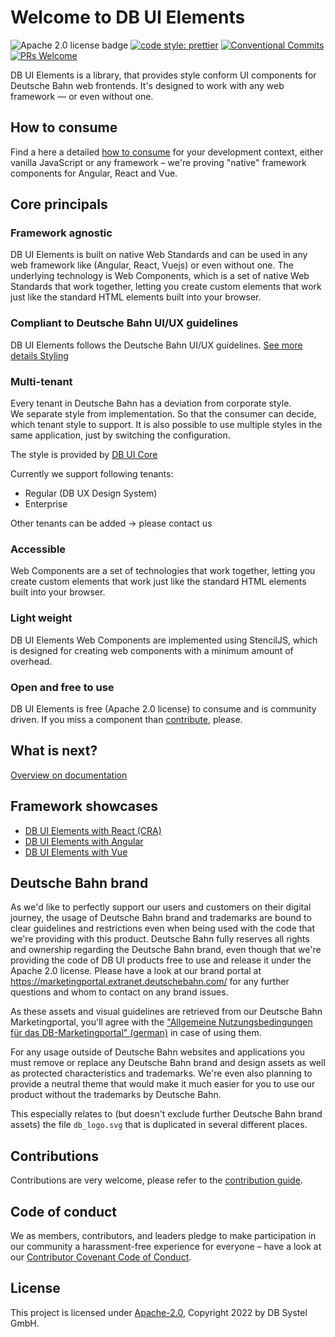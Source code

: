 # Welcome to DB UI Elements

![Apache 2.0 license badge](https://img.shields.io/badge/License-Apache_2.0-blue.svg)
[![code style: prettier](https://img.shields.io/badge/code_style-prettier-ff69b4.svg?style=flat-square)](https://github.com/prettier/prettier)
[![Conventional Commits](https://img.shields.io/badge/Conventional%20Commits-1.0.0-yellow.svg)](https://conventionalcommits.org)
[![PRs Welcome](https://img.shields.io/badge/PRs-welcome-brightgreen.svg?style=flat-square)](https://makeapullrequest.com)

DB UI Elements is a library, that provides style conform UI components for Deutsche Bahn web
frontends. It's designed to work with any web framework — or even without one.

## How to consume

Find a here a detailed [how to consume](doc/howto-start.md) for your development context, either vanilla JavaScript or any framework – we're proving "native" framework components for Angular, React and Vue.

## Core principals

### Framework agnostic

DB UI Elements is built on native Web Standards and can be used in any web framework like (Angular, React, Vuejs) or even without one. The underlying technology is Web Components, which is a set of native Web Standards that work together, letting you create custom elements that work just like the standard HTML elements built into your browser.

### Compliant to Deutsche Bahn UI/UX guidelines

DB UI Elements follows the Deutsche Bahn UI/UX guidelines.
[See more details Styling](/doc/howto-style.md)

### Multi-tenant

Every tenant in Deutsche Bahn has a deviation from corporate style.  
We separate style from implementation. So that the consumer can decide, which tenant style to support.
It is also possible to use multiple styles in the same application, just by switching the configuration.

The style is provided by [DB UI Core](https://github.com/db-ui/core)

Currently we support following tenants:

* Regular (DB UX Design System)
* Enterprise

Other tenants can be added -> please contact us

### Accessible

Web Components are a set of technologies that work together, letting you create custom elements that work just like the standard HTML elements built into your browser.

### Light weight

DB UI Elements Web Components are implemented using StencilJS, which is designed for creating web components with a minimum amount of overhead.

### Open and free to use

DB UI Elements is free (Apache 2.0 license) to consume and is community driven.
If you miss a component than [contribute](CONTRIBUTING.md), please.

## What is next?

[Overview on documentation](doc/README.md)

## Framework showcases

* [DB UI Elements with React (CRA)](showcase/react-showcase/README.md)
* [DB UI Elements with Angular](showcase/angular-showcase/README.md)
* [DB UI Elements with Vue](showcase/vue-showcase/README.md)

## Deutsche Bahn brand

As we'd like to perfectly support our users and customers on their digital journey, the usage of Deutsche Bahn brand and trademarks are bound to clear guidelines and restrictions even when being used with the code that we're providing with this product.
Deutsche Bahn fully reserves all rights and ownership regarding the Deutsche Bahn brand, even though that we're providing the code of DB UI products free to use and release it under the Apache 2.0 license.
Please have a look at our brand portal at <https://marketingportal.extranet.deutschebahn.com/> for any further questions and whom to contact on any brand issues.

As these assets and visual guidelines are retrieved from our Deutsche Bahn Marketingportal, you'll agree with the ["Allgemeine Nutzungsbedingungen für das DB-Marketingportal" (german)](https://marketingportal.extranet.deutschebahn.com/de/nutzungsbedingungen) in case of using them.

For any usage outside of Deutsche Bahn websites and applications you must remove or replace any Deutsche Bahn brand and design assets as well as protected characteristics and trademarks. We're even also planning to provide a neutral theme that would make it much easier for you to use our product without the trademarks by Deutsche Bahn.

This especially relates to (but doesn't exclude further Deutsche Bahn brand assets) the file `db_logo.svg` that is duplicated in several different places.

## Contributions

Contributions are very welcome, please refer to the [contribution guide](CONTRIBUTING.md).

## Code of conduct

We as members, contributors, and leaders pledge to make participation in our
community a harassment-free experience for everyone – have a look at our [Contributor Covenant Code of Conduct](CODE-OF-CONDUCT.md).

## License

This project is licensed under [Apache-2.0](LICENSE), Copyright 2022 by DB Systel GmbH.
 
